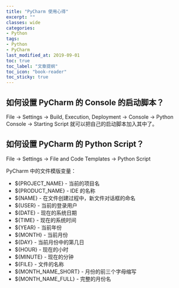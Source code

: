 ```yaml
---
title: "PyCharm 使用心得"
excerpt: ""
classes: wide
categories:
- Python
tags:
- Python
- PyCharm
last_modified_at: 2019-09-01
toc: true
toc_label: "文章提纲"
toc_icon: "book-reader"
toc_sticky: true
---
```


## 如何设置 PyCharm 的 Console 的启动脚本？

File → Settings → Build, Execution, Deployment → Console → Python Console → Starting Script
就可以把自己的启动脚本加入其中了。

## 如何设置 PyCharm 的 Python Script？

File → Settings → File and Code Templates → Python Script

PyCharm 中的文件模版变量：

* ${PROJECT_NAME} - 当前的项目名
* ${PRODUCT_NAME} - IDE 的名称
* ${NAME} - 在文件创建过程中，新文件对话框的命名
* ${USER} - 当前的登录用户
* ${DATE} - 现在的系统日期
* ${TIME} - 现在的系统时间
* ${YEAR} - 当前年份
* ${MONTH} - 当前月份
* ${DAY} - 当前月份中的第几日
* ${HOUR} - 现在的小时
* ${MINUTE} - 现在的分钟
* ${FILE} - 文件的名称
* ${MONTH_NAME_SHORT} - 月份的前三个字母缩写
* ${MONTH_NAME_FULL} - 完整的月份名
